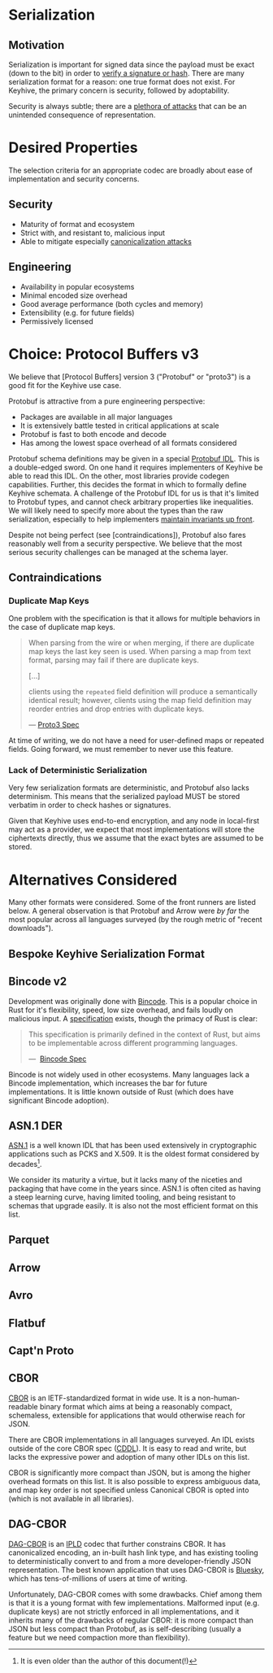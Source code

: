 # Serialization

## Motivation

Serialization is important for signed data since the payload 
must be exact (down to the bit) in order to 
[verify a signature or hash][How (not) to sign a JSON object].
There are many serialization format for a reason: one true format
does not exist. For Keyhive, the primary concern is security,
followed by adoptability.

Security is always subtle; there are a [plethora of attacks][Taxonomy of Attacks]
that can be an unintended consequence of representation.



# Desired Properties

The selection criteria for an appropriate codec are broadly about ease
of implementation and security concerns.

## Security

* Maturity of format and ecosystem
* Strict with, and resistant to, malicious input
* Able to mitigate especially [canonicalization attacks]

## Engineering

* Availability in popular ecosystems
* Minimal encoded size overhead
* Good average performance (both cycles and memory)
* Extensibility (e.g. for future fields)
* Permissively licensed

# Choice: Protocol Buffers v3

We believe that [Protocol Buffers] version 3 ("Protobuf" or "proto3")
is a good fit for the Keyhive use case.

Protobuf is attractive from a pure engineering perspective:
* Packages are available in all major languages
* It is extensively battle tested in critical applications at scale
* Protobuf is fast to both encode and decode
* Has among the lowest space overhead of all formats considered

Protobuf schema definitions may be given in a special [Protobuf IDL]. 
This is a double-edged sword. On one hand it requires implementers of Keyhive
be able to read this IDL. On the other, most libraries provide codegen capabilities.
Further, this decides the format in which to formally define Keyhive schemata.
A challenge of the Protobuf IDL for us is that it's limited to Protobuf types,
and cannot check arbitrary properties like inequalities. We will likely need
to specify more about the types than the raw serialization, especially to help
implementers [maintain invariants up front][Parse Don't Validate].

Despite not being perfect (see [contraindications]), Protobuf also fares reasonably
well from a security perspective. We believe that the most serious security challenges
can be managed at the schema layer.

## Contraindications

### Duplicate Map Keys

One problem with the specification is that it allows for multiple behaviors in the
case of duplicate map keys.

> When parsing from the wire or when merging, if there are duplicate map keys 
> the last key seen is used. When parsing a map from text format,
> parsing may fail if there are duplicate keys.
>
> [...]
>
> clients using the `repeated` field definition will produce a 
> semantically identical result; however, clients using the map field definition 
> may reorder entries and drop entries with duplicate keys.
>
> — [Proto3 Spec][proto3 map features]

At time of writing, we do not have a need for user-defined maps or repeated fields.
Going forward, we must remember to never use this feature.

### Lack of Deterministic Serialization

Very few serialization formats are deterministic, and Protobuf also lacks determinism.
This means that the serialized payload MUST be stored verbatim in order 
to check hashes or signatures.

Given that Keyhive uses end-to-end encryption, and any node in local-first 
may act as a provider, we expect that most implementations will store 
the ciphertexts directly, thus we assume that the exact bytes are assumed
to be stored.

# Alternatives Considered

Many other formats were considered. Some of the front runners are listed below.
A general observation is that Protobuf and Arrow were _by far_ the most popular
across all languages surveyed (by the rough metric of "recent downloads").

## Bespoke Keyhive Serialization Format



## Bincode v2

Development was originally done with [Bincode]. This is a popular choice in Rust
for it's flexibility, speed, low size overhead, and fails loudly on malicious input.
A [specification][Bincode Spec] exists, though the primacy of Rust is clear:

> This specification is primarily defined in the context of Rust,
> but aims to be implementable across different programming languages.
>
> —  [Bincode Spec]

Bincode is not widely used in other ecosystems. Many languages lack a Bincode
implementation, which increases the bar for future implementations.
It is little known outside of Rust (which does have significant Bincode adoption).

## ASN.1 DER

[ASN.1] is a well known IDL that has been used extensively in 
cryptographic applications such as PCKS and X.509.
It is the oldest format considered by decades[^older].

We consider its maturity a virtue, but it lacks many of the niceties 
and packaging that have come in the years since. ASN.1 is often cited
as having a steep learning curve, having limited tooling, and being resistant 
to schemas that upgrade easily. It is also not the most efficient format on this list.

[^older]: It is even older than the author of this document(!)

## Parquet

## Arrow

## Avro

## Flatbuf

## Capt'n Proto

## CBOR

[CBOR] is an IETF-standardized format in wide use.
It is a non-human-readable binary format which aims
at being a reasonably compact, schemaless,
extensible for applications that would otherwise
reach for JSON.

There are CBOR implementations in all languages surveyed.
An IDL exists outside of the core CBOR spec ([CDDL]).
It is easy to read and write, but lacks the expressive
power and adoption of many other IDLs on this list.

CBOR is significantly more compact than JSON, but is
among the higher overhead formats on this list.
It is also possible to express ambiguous data,
and map key order is not specified unless
Canonical CBOR is opted into (which is not available 
in all libraries).

## DAG-CBOR

[DAG-CBOR] is an [IPLD] codec that further constrains CBOR.
It has canonicalized encoding, an in-built hash link type,
and has existing tooling to deterministically convert to
and from a more developer-friendly JSON representation.
The best known application that uses DAG-CBOR is [Bluesky],
which has tens-of-millions of users at time of writing.

Unfortunately, DAG-CBOR comes with some drawbacks.
Chief among them is that it is a young format with
few implementations. Malformed input (e.g. duplicate keys) 
are not strictly enforced in all implementations, and it
inherits many of the drawbacks of regular CBOR:
it is more compact than JSON but less compact than Protobuf,
as is self-describing (usually a feature but we need
compaction more than flexibility).

<!-- Internal links -->

[contraindictions]: #contraindications

<!-- Extenral Links -->

[ASN.1]: https://www.itu.int/rec/T-REC-X.680/
[Bincode Spec]: https://github.com/bincode-org/bincode/blob/trunk/docs/spec.md
[Bincode]: https://github.com/bincode-org/bincode
[Bluesky]:  https://bsky.app/
[CBOR]: https://cbor.io/spec.html
[CDDL]: https://www.rfc-editor.org/rfc/rfc8610.html
[DAG-CBOR]: https://ipld.io/specs/codecs/dag-cbor/spec/
[How (not) to sign a JSON object]: https://latacora.micro.blog/2019/07/24/how-not-to.html
[IPLD]: https://ipld.io/
[Parse Don't Validate]: https://lexi-lambda.github.io/blog/2019/11/05/parse-don-t-validate/
[Protobuf IDL]: https://protobuf.com/docs/language-spec
[Protobuf]: https://protobuf.dev/
[Taxonomy of Attacks]: https://www.blackhat.com/presentations/bh-usa-07/Hill/Whitepaper/bh-usa-07-hill-WP.pdf
[canonicalization attacks]: https://soatok.blog/2021/07/30/canonicalization-attacks-against-macs-and-signatures/
[proto3 map features]: https://protobuf.dev/programming-guides/proto3#maps-features
